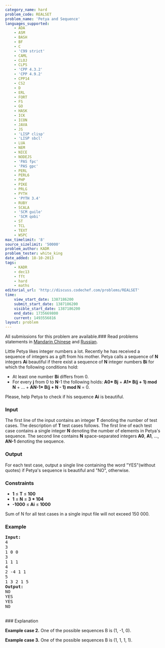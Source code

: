 ```yaml
---
category_name: hard
problem_code: REALSET
problem_name: 'Petya and Sequence'
languages_supported:
    - ADA
    - ASM
    - BASH
    - BF
    - C
    - 'C99 strict'
    - CAML
    - CLOJ
    - CLPS
    - 'CPP 4.3.2'
    - 'CPP 4.9.2'
    - CPP14
    - CS2
    - D
    - ERL
    - FORT
    - FS
    - GO
    - HASK
    - ICK
    - ICON
    - JAVA
    - JS
    - 'LISP clisp'
    - 'LISP sbcl'
    - LUA
    - NEM
    - NICE
    - NODEJS
    - 'PAS fpc'
    - 'PAS gpc'
    - PERL
    - PERL6
    - PHP
    - PIKE
    - PRLG
    - PYTH
    - 'PYTH 3.4'
    - RUBY
    - SCALA
    - 'SCM guile'
    - 'SCM qobi'
    - ST
    - TCL
    - TEXT
    - WSPC
max_timelimit: '8'
source_sizelimit: '50000'
problem_author: KADR
problem_tester: white_king
date_added: 18-10-2013
tags:
    - KADR
    - dec13
    - fft
    - hard
    - maths
editorial_url: 'http://discuss.codechef.com/problems/REALSET'
time:
    view_start_date: 1387186200
    submit_start_date: 1387186200
    visible_start_date: 1387186200
    end_date: 1735669800
    current: 1493556816
layout: problem
---
```

All submissions for this problem are available.###  Read problems statements in [Mandarin Chinese](http://www.codechef.com/download/translated/DEC13/mandarin/REALSET.pdf) and [Russian](http://www.codechef.com/download/translated/DEC13/russian/REALSET_1.pdf).

Little Petya likes integer numbers a lot. Recently he has received a sequence of integers as a gift from his mother. Petya calls a sequence of **N** integers **Ai** beautiful if there exist a sequence of **N** integer numbers **Bi** for which the following conditions hold:

- At least one number **Bi** differs from 0.
- For every **j** from 0 to **N**-1 the following holds: 
   **A0\* Bj** + **A1\* B(j + 1) mod N** + ... + **AN-1\* B(j + N - 1) mod N** = 0.



Please, help Petya to check if his sequence **Ai** is beautiful.

### Input

The first line of the input contains an integer **T** denoting the number of test cases. The description of **T** test cases follows.
The first line of each test case contains a single integer **N** denoting the number of elements in Petya's sequence. The second line contains **N** space-separated integers **A0**, **A1**, ..., **AN-1** denoting the sequence.

### Output

For each test case, output a single line containing the word "YES"(without quotes) if Petya's sequence is beautiful and "NO", otherwise.

### Constraints

- **1** ≤ **T** ≤ **100**
- **1** ≤ **N** ≤ **3 \* 104**
- **-1000** ≤ **Ai** ≤ **1000**

Sum of N for all test cases in a single input file will not exceed 150 000.

### Example

<pre><b>Input:</b>
4
3
1 0 0
3
1 1 1
4
2 -4 1 1
5
1 3 2 1 5
<b>Output:</b>
NO
YES
YES
NO

</pre>### Explanation
**Example case 2.** One of the possible sequences B is (1, -1, 0).

**Example case 3.** One of the possible sequences B is (1, 1, 1, 1).
